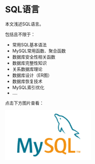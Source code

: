 # SQL语言

本文浅述SQL语言。

包括且不限于：

+ 常用SQL基本语法
+ MySQL常用函数、聚合函数
+ 数据库安全性相关函数
+ 数据库完整性知识
+ 关系数据库理论
+ 数据库设计（ER图）
+ 数据库恢复技术
+ MySQL索引优化
+ ....

点击下方图片查看：

<div>
<a href="Http.md" target="_blank"><img src="_v_images/20210727231050.png" width="280px"></img></a>
</div>

